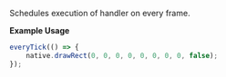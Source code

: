 Schedules execution of handler on every frame.

**Example Usage**

```js
everyTick(() => {
    native.drawRect(0, 0, 0, 0, 0, 0, 0, 0, false);
});
```
